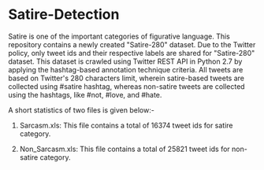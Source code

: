 # Satire-Detection

Satire is one of the important categories of figurative language. This repository contains a newly created "Satire-280" dataset. Due to the Twitter policy, only tweet ids and their respective labels are shared for "Satire-280" dataset. This dataset is crawled using Twitter REST API in Python 2.7 by applying the hashtag-based annotation technique criteria. All tweets are based on Twitter's 280 characters limit, wherein satire-based tweets are collected using #satire hashtag, whereas non-satire tweets are collected using the hashtags, like #not, #love, and #hate. 

A short statistics of two files is given below:-

1. Sarcasm.xls: This file contains a total of 16374 tweet ids for satire category. 

2. Non_Sarcasm.xls: This file contains a total of 25821 tweet ids for non-satire category.
